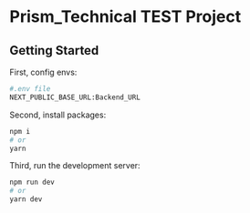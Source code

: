 # Prism_Technical TEST Project

## Getting Started
First, config envs:
```bash
#.env file
NEXT_PUBLIC_BASE_URL:Backend_URL
```

Second, install packages:
```bash
npm i
# or
yarn
```
Third, run the development server:

```bash
npm run dev
# or
yarn dev
```

